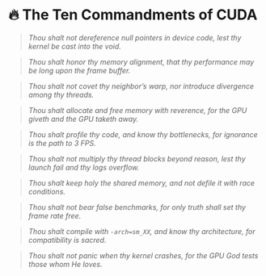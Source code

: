 # 🔥 The Ten Commandments of CUDA

> *Thou shalt not dereference null pointers in device code, lest thy kernel be cast into the void.*

> *Thou shalt honor thy memory alignment, that thy performance may be long upon the frame buffer.*

> *Thou shalt not covet thy neighbor’s warp, nor introduce divergence among thy threads.*

> *Thou shalt allocate and free memory with reverence, for the GPU giveth and the GPU taketh away.*

> *Thou shalt profile thy code, and know thy bottlenecks, for ignorance is the path to 3 FPS.*

> *Thou shalt not multiply thy thread blocks beyond reason, lest thy launch fail and thy logs overflow.*

> *Thou shalt keep holy the shared memory, and not defile it with race conditions.*

> *Thou shalt not bear false benchmarks, for only truth shall set thy frame rate free.*

> *Thou shalt compile with `-arch=sm_XX`, and know thy architecture, for compatibility is sacred.*

> *Thou shalt not panic when thy kernel crashes, for the GPU God tests those whom He loves.*
